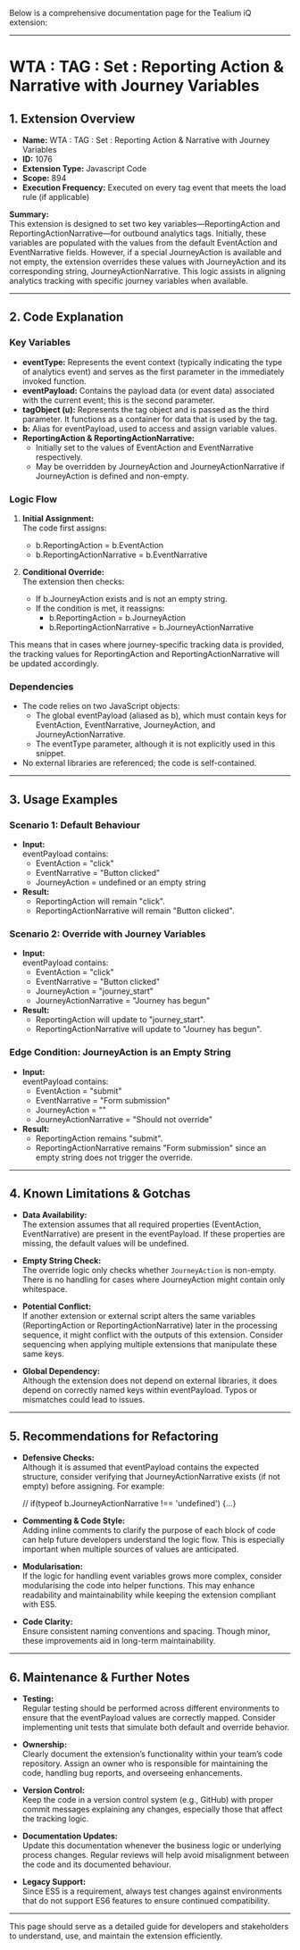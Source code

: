 Below is a comprehensive documentation page for the Tealium iQ extension:

---

# WTA : TAG : Set : Reporting Action & Narrative with Journey Variables

## 1. Extension Overview

- **Name:** WTA : TAG : Set : Reporting Action & Narrative with Journey Variables  
- **ID:** 1076  
- **Extension Type:** Javascript Code  
- **Scope:** 894  
- **Execution Frequency:** Executed on every tag event that meets the load rule (if applicable)

**Summary:**  
This extension is designed to set two key variables—ReportingAction and ReportingActionNarrative—for outbound analytics tags. Initially, these variables are populated with the values from the default EventAction and EventNarrative fields. However, if a special JourneyAction is available and not empty, the extension overrides these values with JourneyAction and its corresponding string, JourneyActionNarrative. This logic assists in aligning analytics tracking with specific journey variables when available.

---

## 2. Code Explanation

### Key Variables
- **eventType:** Represents the event context (typically indicating the type of analytics event) and serves as the first parameter in the immediately invoked function.
- **eventPayload:** Contains the payload data (or event data) associated with the current event; this is the second parameter.
- **tagObject (u):** Represents the tag object and is passed as the third parameter. It functions as a container for data that is used by the tag.
- **b:** Alias for eventPayload, used to access and assign variable values.
- **ReportingAction & ReportingActionNarrative:**  
  - Initially set to the values of EventAction and EventNarrative respectively.
  - May be overridden by JourneyAction and JourneyActionNarrative if JourneyAction is defined and non-empty.

### Logic Flow
1. **Initial Assignment:**  
   The code first assigns:
   - b.ReportingAction = b.EventAction  
   - b.ReportingActionNarrative = b.EventNarrative  

2. **Conditional Override:**  
   The extension then checks:
   - If b.JourneyAction exists and is not an empty string.
   - If the condition is met, it reassigns:
     - b.ReportingAction = b.JourneyAction  
     - b.ReportingActionNarrative = b.JourneyActionNarrative  

This means that in cases where journey-specific tracking data is provided, the tracking values for ReportingAction and ReportingActionNarrative will be updated accordingly.

### Dependencies
- The code relies on two JavaScript objects:  
  - The global eventPayload (aliased as b), which must contain keys for EventAction, EventNarrative, JourneyAction, and JourneyActionNarrative.
  - The eventType parameter, although it is not explicitly used in this snippet.
- No external libraries are referenced; the code is self-contained.

---

## 3. Usage Examples

### Scenario 1: Default Behaviour
- **Input:**  
  eventPayload contains:  
  - EventAction = "click"  
  - EventNarrative = "Button clicked"  
  - JourneyAction = undefined or an empty string  
- **Result:**  
  - ReportingAction will remain "click".  
  - ReportingActionNarrative will remain "Button clicked".

### Scenario 2: Override with Journey Variables
- **Input:**  
  eventPayload contains:  
  - EventAction = "click"  
  - EventNarrative = "Button clicked"  
  - JourneyAction = "journey_start"  
  - JourneyActionNarrative = "Journey has begun"  
- **Result:**  
  - ReportingAction will update to "journey_start".  
  - ReportingActionNarrative will update to "Journey has begun".

### Edge Condition: JourneyAction is an Empty String
- **Input:**  
  eventPayload contains:  
  - EventAction = "submit"  
  - EventNarrative = "Form submission"  
  - JourneyAction = ""  
  - JourneyActionNarrative = "Should not override"  
- **Result:**  
  - ReportingAction remains "submit".  
  - ReportingActionNarrative remains "Form submission" since an empty string does not trigger the override.

---

## 4. Known Limitations & Gotchas

- **Data Availability:**  
  The extension assumes that all required properties (EventAction, EventNarrative) are present in the eventPayload. If these properties are missing, the default values will be undefined.

- **Empty String Check:**  
  The override logic only checks whether `JourneyAction` is non-empty. There is no handling for cases where JourneyAction might contain only whitespace.

- **Potential Conflict:**  
  If another extension or external script alters the same variables (ReportingAction or ReportingActionNarrative) later in the processing sequence, it might conflict with the outputs of this extension. Consider sequencing when applying multiple extensions that manipulate these same keys.

- **Global Dependency:**  
  Although the extension does not depend on external libraries, it does depend on correctly named keys within eventPayload. Typos or mismatches could lead to issues.

---

## 5. Recommendations for Refactoring

- **Defensive Checks:**  
  Although it is assumed that eventPayload contains the expected structure, consider verifying that JourneyActionNarrative exists (if not empty) before assigning. For example:
  
  // if(typeof b.JourneyActionNarrative !== 'undefined') {...}
  
- **Commenting & Code Style:**  
  Adding inline comments to clarify the purpose of each block of code can help future developers understand the logic flow. This is especially important when multiple sources of values are anticipated.

- **Modularisation:**  
  If the logic for handling event variables grows more complex, consider modularising the code into helper functions. This may enhance readability and maintainability while keeping the extension compliant with ES5.

- **Code Clarity:**  
  Ensure consistent naming conventions and spacing. Though minor, these improvements aid in long-term maintainability.

---

## 6. Maintenance & Further Notes

- **Testing:**  
  Regular testing should be performed across different environments to ensure that the eventPayload values are correctly mapped. Consider implementing unit tests that simulate both default and override behavior.

- **Ownership:**  
  Clearly document the extension’s functionality within your team’s code repository. Assign an owner who is responsible for maintaining the code, handling bug reports, and overseeing enhancements.

- **Version Control:**  
  Keep the code in a version control system (e.g., GitHub) with proper commit messages explaining any changes, especially those that affect the tracking logic.

- **Documentation Updates:**  
  Update this documentation whenever the business logic or underlying process changes. Regular reviews will help avoid misalignment between the code and its documented behaviour.

- **Legacy Support:**  
  Since ES5 is a requirement, always test changes against environments that do not support ES6 features to ensure continued compatibility.

---

This page should serve as a detailed guide for developers and stakeholders to understand, use, and maintain the extension efficiently.